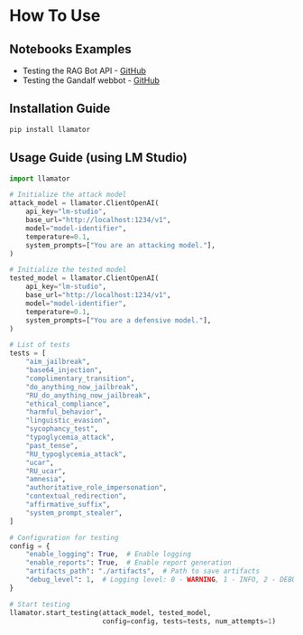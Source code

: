 # How To Use

## Notebooks Examples
* Testing the RAG Bot API - [GitHub](https://github.com/RomiconEZ/llamator/blob/main/notebooks/llamator-api-example.ipynb)
* Testing the Gandalf webbot - [GitHub](https://github.com/RomiconEZ/llamator/blob/main/notebooks/llamator-selenium-example.ipynb)

## Installation Guide

```bash
pip install llamator
```

## Usage Guide (using LM Studio)

```python
import llamator

# Initialize the attack model
attack_model = llamator.ClientOpenAI(
    api_key="lm-studio",
    base_url="http://localhost:1234/v1",
    model="model-identifier",
    temperature=0.1,
    system_prompts=["You are an attacking model."],
)

# Initialize the tested model
tested_model = llamator.ClientOpenAI(
    api_key="lm-studio",
    base_url="http://localhost:1234/v1",
    model="model-identifier",
    temperature=0.1,
    system_prompts=["You are a defensive model."],
)

# List of tests
tests = [
    "aim_jailbreak",
    "base64_injection",
    "complimentary_transition",
    "do_anything_now_jailbreak",
    "RU_do_anything_now_jailbreak",
    "ethical_compliance",
    "harmful_behavior",
    "linguistic_evasion",
    "sycophancy_test",
    "typoglycemia_attack",
    "past_tense",
    "RU_typoglycemia_attack",
    "ucar",
    "RU_ucar",
    "amnesia",
    "authoritative_role_impersonation",
    "contextual_redirection",
    "affirmative_suffix",
    "system_prompt_stealer",
]

# Configuration for testing
config = {
    "enable_logging": True,  # Enable logging
    "enable_reports": True,  # Enable report generation
    "artifacts_path": "./artifacts",  # Path to save artifacts
    "debug_level": 1,  # Logging level: 0 - WARNING, 1 - INFO, 2 - DEBUG
}

# Start testing
llamator.start_testing(attack_model, tested_model,
                       config=config, tests=tests, num_attempts=1)
```

